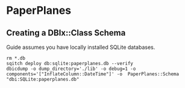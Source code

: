 # PaperPlanes

## Creating a DBIx::Class Schema

Guide assumes you have locally installed SQLite databases.

```
rm *.db
sqitch deploy db:sqlite:paperplanes.db --verify
dbicdump -o dump_directory='./lib' -o debug=1 -o components='["InflateColumn::DateTime"]' -o  PaperPlanes::Schema "dbi:SQLite:paperplanes.db"
```
